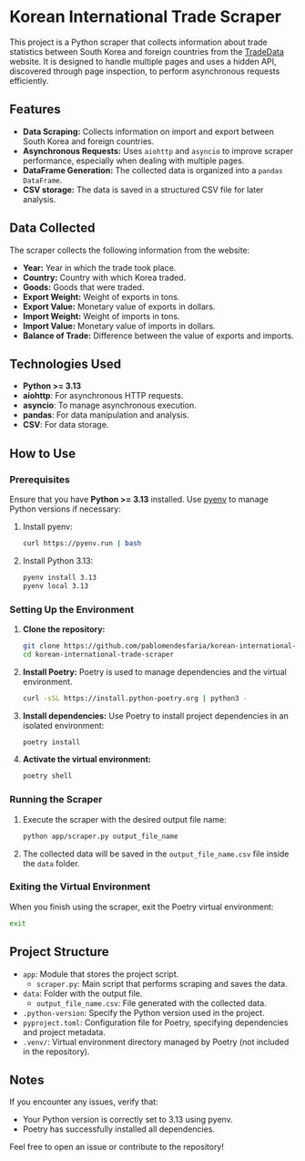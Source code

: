 
# Korean International Trade Scraper

This project is a Python scraper that collects information about trade statistics between South Korea and foreign countries from the [TradeData](https://tradedata.go.kr/cts/index_eng.do#tabHsSgn2) website. It is designed to handle multiple pages and uses a hidden API, discovered through page inspection, to perform asynchronous requests efficiently.

## Features

- **Data Scraping:** Collects information on import and export between South Korea and foreign countries.
- **Asynchronous Requests:** Uses `aiohttp` and `asyncio` to improve scraper performance, especially when dealing with multiple pages.
- **DataFrame Generation:** The collected data is organized into a `pandas DataFrame`.
- **CSV storage:** The data is saved in a structured CSV file for later analysis.

## Data Collected

The scraper collects the following information from the website:

- **Year:** Year in which the trade took place.
- **Country:** Country with which Korea traded.
- **Goods:** Goods that were traded.
- **Export Weight:** Weight of exports in tons.
- **Export Value:** Monetary value of exports in dollars.
- **Import Weight:** Weight of imports in tons.
- **Import Value:** Monetary value of imports in dollars.
- **Balance of Trade:** Difference between the value of exports and imports.

## Technologies Used

- **Python >= 3.13**
- **aiohttp**: For asynchronous HTTP requests.
- **asyncio**: To manage asynchronous execution.
- **pandas**: For data manipulation and analysis.
- **CSV**: For data storage.

## How to Use

### Prerequisites

Ensure that you have **Python >= 3.13** installed. Use [pyenv](https://github.com/pyenv/pyenv) to manage Python versions if necessary:

1. Install pyenv:
   ```bash
   curl https://pyenv.run | bash
   ```

2. Install Python 3.13:
   ```bash
   pyenv install 3.13
   pyenv local 3.13
   ```

### Setting Up the Environment

1. **Clone the repository:**
   ```bash
   git clone https://github.com/pablomendesfaria/korean-international-trade-scraper.git
   cd korean-international-trade-scraper
   ```

2. **Install Poetry:**
   Poetry is used to manage dependencies and the virtual environment.
   ```bash
   curl -sSL https://install.python-poetry.org | python3 -
   ```

3. **Install dependencies:**
   Use Poetry to install project dependencies in an isolated environment:
   ```bash
   poetry install
   ```

4. **Activate the virtual environment:**
   ```bash
   poetry shell
   ```

### Running the Scraper

1. Execute the scraper with the desired output file name:
   ```bash
   python app/scraper.py output_file_name
   ```

2. The collected data will be saved in the `output_file_name.csv` file inside the `data` folder.

### Exiting the Virtual Environment

When you finish using the scraper, exit the Poetry virtual environment:
   ```bash
   exit
   ```

## Project Structure

- `app`: Module that stores the project script.
   - `scraper.py`: Main script that performs scraping and saves the data.
- `data`: Folder with the output file.
   - `output_file_name.csv`: File generated with the collected data.
- `.python-version`: Specify the Python version used in the project.
- `pyproject.toml`: Configuration file for Poetry, specifying dependencies and project metadata.
- `.venv/`: Virtual environment directory managed by Poetry (not included in the repository).

## Notes

If you encounter any issues, verify that:
- Your Python version is correctly set to 3.13 using pyenv.
- Poetry has successfully installed all dependencies.

Feel free to open an issue or contribute to the repository!
